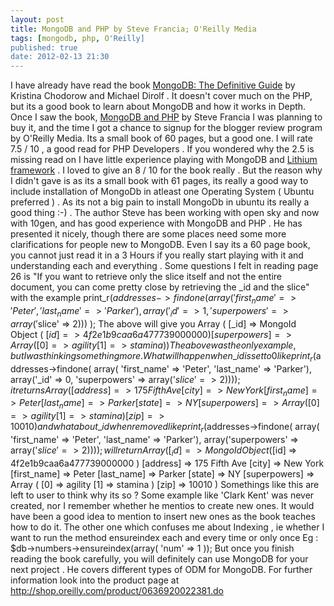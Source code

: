 ```yaml
---
layout: post
title: MongoDB and PHP by Steve Francia; O'Reilly Media
tags: [mongodb, php, O'Reilly]
published: true
date: 2012-02-13 21:30
---
```

I have already have read the book [MongoDB: The Definitive Guide](http://shop.oreilly.com/product/0636920001096.do) by Kristina Chodorow and Michael Dirolf . It doesn't cover much on the PHP, but its a good book to learn about MongoDB and how it works in Depth. Once I saw the book, [MongoDB and PHP](http://shop.oreilly.com/product/0636920022381.do) by Steve Francia I was planning to buy it, and the time I got a chance to signup for the blogger review program by O'Reilly Media. Its a small book of 60 pages, but a good one. I will rate 7.5 / 10 , a good read for PHP Developers . If you wondered why the 2.5 is missing read on  I have little experience playing with MongoDB and [Lithium framework](http://lithify.me) . I loved to give an 8 / 10 for the book really . But the reason why I didn't gave is as its a small book with 61 pages, its really a good way to include installation of MongoDb in atleast one Operating System ( Ubuntu preferred ) . As its not a big pain to install MongoDb in ubuntu its really a good thing :-) . The author Steve has been working with open sky and now with 10gen, and has good experience with MongoDB and PHP . He has presented it nicely, though there are some places need some more clarifications for people new to MongoDB. Even I say its a 60 page book, you cannot just read it in a 3 Hours if you really start playing with it and understanding each and everything .  Some questions I felt in reading page 26 is "If you want to retrieve only the slice itself and not the entire document, you can come pretty close by retrieving the \_id and the slice" with the example      print_r($addresses->findone(         array( 'first_name' => 'Peter', 'last_name' => 'Parker'),         array('_id' => 1, 'superpowers' => array('$slice' => 2)))     );  The above will give you      Array     (         [_id] => MongoId Object             (                 [$id] => 4f2e1b9caa6a477739000000             )          [superpowers] => Array             (                 [0] => agility                 [1] => stamina             )     )  The above was the only example, but I was thinking something more . What will happen when \_id is set to 0 like      print_r($addresses->findone(         array( 'first_name' => 'Peter', 'last_name' => 'Parker'),         array('_id' => 0, 'superpowers' => array('$slice' => 2)))     );  it returns      Array     (         [address] => 175 Fifth Ave         [city] => New York         [first_name] => Peter         [last_name] => Parker         [state] => NY         [superpowers] => Array             (                 [0] => agility                 [1] => stamina             )         [zip] => 10010     )  and what about \_id when removed like      print_r($addresses->findone(         array( 'first_name' => 'Peter', 'last_name' => 'Parker'),         array('superpowers' => array('$slice' => 2)))     );  will return      Array     (         [_id] => MongoId Object             (                 [$id] => 4f2e1b9caa6a477739000000             )          [address] => 175 Fifth Ave         [city] => New York         [first_name] => Peter         [last_name] => Parker         [state] => NY         [superpowers] => Array             (                 [0] => agility                 [1] => stamina             )          [zip] => 10010     )  Somethings like this are left to user to think why its so ? Some example like 'Clark Kent' was never created, nor I remember whether he mentios to create new ones. It would have been a good idea to mention to insert new ones as the book teaches how to do it. The other one which confuses me about Indexing , ie whether I want to run the method ensureindex each and every time or only once Eg :     $db->numbers->ensureindex(array( 'num' => 1 ));  But once you finish reading the book carefully, you will definitely can use MongoDB for your next project . He covers different types of ODM for MongoDB. For further information look into the product page at http://shop.oreilly.com/product/0636920022381.do   
